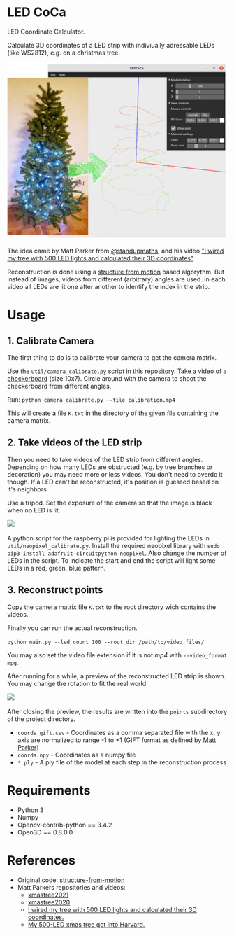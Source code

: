 # LED CoCa

LED Coordinate Calculator.

Calculate 3D coordinates of a LED strip with indiviually adressable
LEDs (like WS2812), e.g. on a christmas tree.

![](./images/real_to_3d.jpg)

The idea came by Matt Parker from [@standupmaths](https://github.com/standupmaths/), and his video
["I wired my tree with 500 LED lights and calculated their 3D coordinates"](https://www.youtube.com/watch?v=TvlpIojusBE)

Reconstruction is done using a [structure from motion](https://en.wikipedia.org/wiki/Structure_from_Motion)
based algorythm. But instead of images, videos from different (arbitrary)
angles are used. In each video all LEDs are lit one after another to identify the
index in the strip.


# Usage
## 1. Calibrate Camera
The first thing to do is to calibrate your camera to get the camera matrix.

Use the `util/camera_calibrate.py` script in this repository. Take a video of a
[checkerboard](images/checkerboard.png) (size 10x7). Circle around with the
camera to shoot the checkerboard from different angles.

Run:
```python camera_calibrate.py --file calibration.mp4```

This will create a file `K.txt` in the directory of the given file containing the
camera matrix.

## 2. Take videos of the LED strip
Then you need to take videos of the LED strip from different angles. Depending
on how many LEDs are obstructed (e.g. by tree branches or decoration) you may need
more or less videos. You don't need to overdo it though. If a LED can't be
reconstructed, it's position is guessed based on it's neighbors.

Use a tripod. Set the exposure of the camera so that the image is black when
no LED is lit.

![](./images/tree_01.gif)

A python script for the raspberry pi is provided for lighting the LEDs in
`util/neopixel_calibrate.py`. Install the required neopixel library with
`sudo pip3 install adafruit-circuitpython-neopixel`. Also change the number of LEDs
in the script. To indicate the start and end the script will light some LEDs in
a red, green, blue pattern.

## 3. Reconstruct points
Copy the camera matrix file `K.txt` to the root directory wich contains the
videos.

Finally you can run the actual reconstruction.

`python main.py --led_count 100 --root_dir /path/to/video_files/`

You may also set the video file extension if it is not *mp4* with `--video_format mpg`.

After running for a while, a preview of the reconstructed LED strip is shown.
You may change the rotation to fit the real world.

![](./images/result_preview.jpg)

After closing the preview, the results are written into the `points` subdirectory of the
project directory.
- `coords_gift.csv` - Coordinates as a comma separated file with the x, y axis are 
  normalized to range -1 to +1 (GIFT format as defined by [Matt Parker](https://www.youtube.com/watch?v=WuMRJf6B5Q4))
- `coords.npy` - Coordinates as a numpy file
- `*.ply` - A ply file of the model at each step in the reconstruction process



# Requirements

- Python 3
- Numpy
- Opencv-contrib-python == 3.4.2
- Open3D == 0.8.0.0

# References

- Original code: [structure-from-motion](https://github.com/harish-vnkt/structure-from-motion)
- Matt Parkers repositories and videos:
  - [xmastree2021](https://github.com/standupmaths/xmastree2021)
  - [xmastree2020](https://github.com/standupmaths/xmastree2020)
  - [I wired my tree with 500 LED lights and calculated their 3D coordinates.](https://www.youtube.com/watch?v=TvlpIojusBE)
  - [My 500-LED xmas tree got into Harvard.](https://www.youtube.com/watch?v=WuMRJf6B5Q4)
